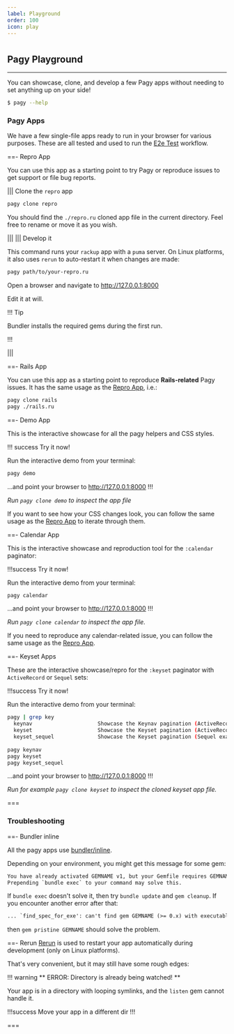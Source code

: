 ```yaml
---
label: Playground
order: 100
icon: play
---
```


# 

## Pagy Playground

---

You can showcase, clone, and develop a few Pagy apps without needing to set anything up on your side!

```sh
$ pagy --help
```

### Pagy Apps

We have a few single-file apps ready to run in your browser for various purposes. These are all tested and used to run
the [E2e Test](https://github.com/ddnexus/pagy/blob/master/.github/workflows/e2e-test.yml) workflow.

==- Repro App

You can use this app as a starting point to try Pagy or reproduce issues to get support or file bug reports.

||| Clone the `repro` app

```sh
pagy clone repro
```

You should find the `./repro.ru` cloned app file in the current directory. Feel free to rename or move it as you wish.

|||
||| Develop it

This command runs your `rackup` app with a `puma` server. On Linux platforms, it also uses `rerun` to auto-restart it when changes are made:

```sh
pagy path/to/your-repro.ru
```

Open a browser and navigate to http://127.0.0.1:8000

Edit it at will.

!!! Tip

Bundler installs the required gems during the first run.

!!!

|||

==- Rails App

You can use this app as a starting point to reproduce **Rails-related** Pagy issues. It has the same usage as the [Repro App](#repro-app), i.e.:

```sh
pagy clone rails
pagy ./rails.ru
```

==- Demo App

This is the interactive showcase for all the pagy helpers and CSS styles.

!!! success Try it now!

Run the interactive demo from your terminal:

```sh
pagy demo
```

...and point your browser to http://127.0.0.1:8000
!!!

_Run `pagy clone demo` to inspect the app file_

If you want to see how your CSS changes look, you can follow the same usage as the [Repro App](#repro-app) to iterate through
them.

==- Calendar App

This is the interactive showcase and reproduction tool for the `:calendar` paginator:

!!!success Try it now!

Run the interactive demo from your terminal:

```sh
pagy calendar
```

...and point your browser to http://127.0.0.1:8000
!!!

_Run `pagy clone calendar` to inspect the app file._

If you need to reproduce any calendar-related issue, you can follow the same usage as the [Repro App](#repro-app).

==- Keyset Apps

These are the interactive showcase/repro for the `:keyset` paginator with `ActiveRecord` or `Sequel` sets:

!!!success Try it now!

Run the interactive demo from your terminal:

```sh      
pagy | grep key   
  keynav                     Showcase the Keynav pagination (ActiveRecord example)
  keyset                     Showcase the Keyset pagination (ActiveRecord example)
  keyset_sequel              Showcase the Keyset pagination (Sequel example)
 
pagy keynav
pagy keyset
pagy keyset_sequel
```

...and point your browser to http://127.0.0.1:8000
!!!

_Run for example `pagy clone keyset` to inspect the cloned keyset app file._

===

### Troubleshooting

==- Bundler inline

All the pagy apps use [bundler/inline](https://bundler.io/guides/bundler_in_a_single_file_ruby_script.html).

Depending on your environment, you might get this message for some gem:

```txt
You have already activated GEMNAME v1, but your Gemfile requires GEMNAME v2. 
Prepending `bundle exec` to your command may solve this.
```

If `bundle exec` doesn't solve it, then try `bundle update` and `gem cleanup`.
If you encounter another error after that:


```txt
... `find_spec_for_exe': can't find gem GEMNAME (>= 0.x) with executable EXEC (Gem::GemNotFoundException)
```

then `gem pristine GEMNAME` should solve the problem.

==- Rerun
[Rerun](https://github.com/alexch/rerun) is used to restart your app automatically during development (only on Linux
platforms).

That's very convenient, but it may still have some rough edges:

!!! warning ** ERROR: Directory is already being watched! **

Your app is in a directory with looping symlinks, and the `listen` gem cannot handle it.

!!!success Move your app in a different dir
!!!

===
